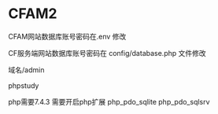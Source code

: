 # CFAM2

CFAM网站数据库账号密码在.env 修改

CF服务端网站数据库账号密码在 config/database.php 文件修改

域名/admin


phpstudy

php需要7.4.3
需要开启php扩展
php_pdo_sqlite
php_pdo_sqlsrv
